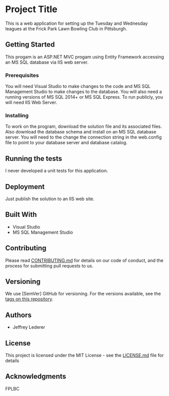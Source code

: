 # Project Title

This is a web application for setting up the Tuesday and Wednesday leagues at 
the Frick Park Lawn Bowling Club in Pittsburgh.

## Getting Started

This progam is an ASP.NET MVC progam using Entity Framework accessing an MS SQL database via IIS web server.


### Prerequisites

You will need Visual Studio to make changes to the code and MS SQL Management Studio to make changes to the database. You will also need a
running versions of MS SQL 2014+ or MS SQL Express. To run publicly, you will need IIS Web Server.

### Installing

To work on the program, download the solution file and its associated files. Also download the database schema and install on
an MS SQL database server. You will need to the change the connection string in the web.config file to point to your
database server and database catalog.



## Running the tests

I never developed a unit tests for this application.


## Deployment

Just publish the solution to an IIS web site.

## Built With

* Visual Studio
* MS SQL Management Studio


## Contributing

Please read [CONTRIBUTING.md](https://gist.github.com/PurpleBooth/b24679402957c63ec426) for details on our code of conduct, and the process for submitting pull requests to us.

## Versioning

We use [SemVer] GitHub for versioning. For the versions available, see the [tags on this repository](https://github.com/your/project/tags). 

## Authors

* Jeffrey Lederer

## License

This project is licensed under the MIT License - see the [LICENSE.md](LICENSE.md) file for details

## Acknowledgments

FPLBC 
